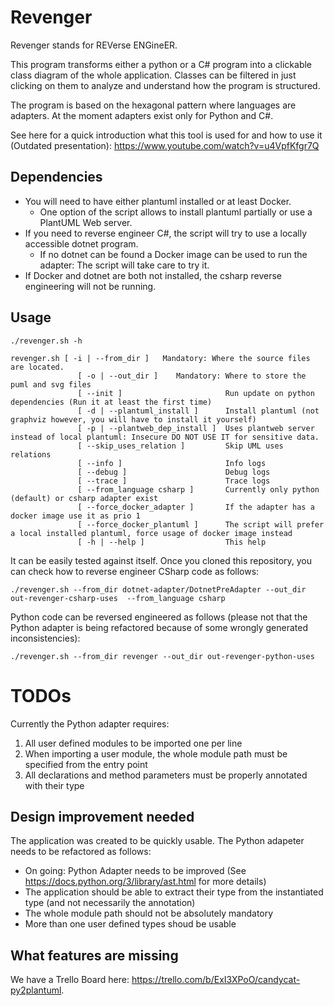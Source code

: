 # Revenger
Revenger stands for REVerse ENGineER.

This program transforms either a python or a C# program into a clickable class diagram of the whole application.
Classes can be filtered in just clicking on them to analyze and understand how the program is structured.

The program is based on the hexagonal pattern where languages are adapters. 
At the moment adapters exist only for Python and C#.

See here for a quick introduction what this tool is used for and how to use it (Outdated presentation): https://www.youtube.com/watch?v=u4VpfKfgr7Q 


## Dependencies
* You will need to have either plantuml installed or at least Docker.
  * One option of the script allows to install plantuml partially or use a PlantUML Web server.
* If you need to reverse engineer C#, the script will try to use a locally accessible dotnet program. 
  * If no dotnet can be found a Docker image can be used to run the adapter: The script will take care to try it. 
* If Docker and dotnet are both not installed, the csharp reverse engineering will not be running. 

## Usage
```
./revenger.sh -h

revenger.sh [ -i | --from_dir ]   Mandatory: Where the source files are located.
               [ -o | --out_dir ]    Mandatory: Where to store the puml and svg files
               [ --init ]                       Run update on python dependencies (Run it at least the first time)
               [ -d | --plantuml_install ]      Install plantuml (not graphviz however, you will have to install it yourself)
               [ -p | --plantweb_dep_install ]  Uses plantweb server instead of local plantuml: Insecure DO NOT USE IT for sensitive data.
               [ --skip_uses_relation ]         Skip UML uses relations
               [ --info ]                       Info logs
               [ --debug ]                      Debug logs
               [ --trace ]                      Trace logs
               [ --from_language csharp ]       Currently only python (default) or csharp adapter exist
               [ --force_docker_adapter ]       If the adapter has a docker image use it as prio 1
               [ --force_docker_plantuml ]      The script will prefer a local installed plantuml, force usage of docker image instead
               [ -h | --help ]                  This help
```

It can be easily tested against itself. Once you cloned this repository, you can check how to reverse engineer CSharp code as follows:

`./revenger.sh --from_dir dotnet-adapter/DotnetPreAdapter --out_dir out-revenger-csharp-uses  --from_language csharp`

Python code can be reversed engineered as follows (please not that the Python adapter is being refactored because of some wrongly generated inconsistencies):

`./revenger.sh --from_dir revenger --out_dir out-revenger-python-uses`

# TODOs

Currently the Python adapter requires:
1. All user defined modules to be imported one per line
2. When importing a user module, the whole module path must be specified from the entry point
3. All declarations and method parameters must be properly annotated with their type

## Design improvement needed
The application was created to be quickly usable. The Python adapeter needs to be refactored as follows:
  * On going: Python Adapter needs to be improved (See https://docs.python.org/3/library/ast.html for more details)
  * The application should be able to extract their type from the instantiated type (and not necessarily the annotation)
  * The whole module path should not be absolutely mandatory
  * More than one user defined types shoud be usable
  

## What features are missing
  We have a Trello Board here: https://trello.com/b/ExI3XPoO/candycat-py2plantuml.


